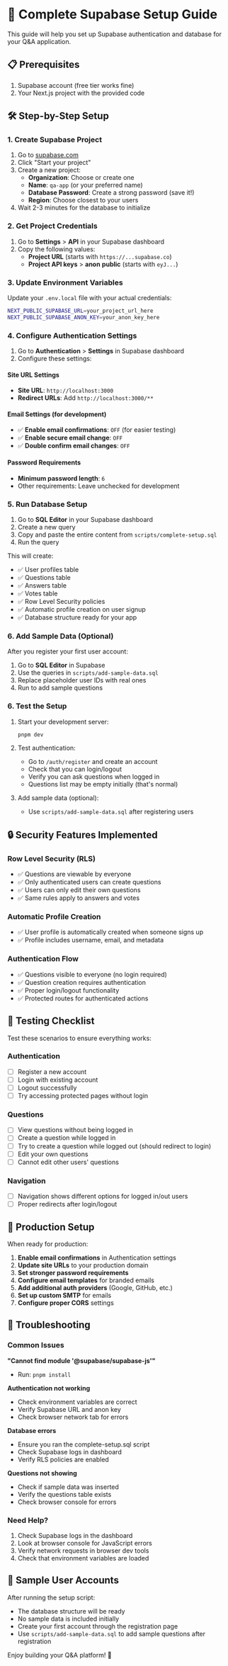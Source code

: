 # 🚀 Complete Supabase Setup Guide

This guide will help you set up Supabase authentication and database for your Q&A application.

## 📋 Prerequisites

1. Supabase account (free tier works fine)
2. Your Next.js project with the provided code

## 🛠️ Step-by-Step Setup

### 1. Create Supabase Project

1. Go to [supabase.com](https://supabase.com)
2. Click "Start your project"
3. Create a new project:
   - **Organization**: Choose or create one
   - **Name**: `qa-app` (or your preferred name)
   - **Database Password**: Create a strong password (save it!)
   - **Region**: Choose closest to your users
4. Wait 2-3 minutes for the database to initialize

### 2. Get Project Credentials

1. Go to **Settings** > **API** in your Supabase dashboard
2. Copy the following values:
   - **Project URL** (starts with `https://...supabase.co`)
   - **Project API keys** > **anon** **public** (starts with `eyJ...`)

### 3. Update Environment Variables

Update your `.env.local` file with your actual credentials:

```bash
NEXT_PUBLIC_SUPABASE_URL=your_project_url_here
NEXT_PUBLIC_SUPABASE_ANON_KEY=your_anon_key_here
```

### 4. Configure Authentication Settings

1. Go to **Authentication** > **Settings** in Supabase dashboard
2. Configure these settings:

#### Site URL Settings
- **Site URL**: `http://localhost:3000`
- **Redirect URLs**: Add `http://localhost:3000/**`

#### Email Settings (for development)
- ✅ **Enable email confirmations**: `OFF` (for easier testing)
- ✅ **Enable secure email change**: `OFF`
- ✅ **Double confirm email changes**: `OFF`

#### Password Requirements
- **Minimum password length**: `6`
- Other requirements: Leave unchecked for development

### 5. Run Database Setup

1. Go to **SQL Editor** in your Supabase dashboard
2. Create a new query
3. Copy and paste the entire content from `scripts/complete-setup.sql`
4. Run the query

This will create:
- ✅ User profiles table
- ✅ Questions table  
- ✅ Answers table
- ✅ Votes table
- ✅ Row Level Security policies
- ✅ Automatic profile creation on user signup
- ✅ Database structure ready for your app

### 6. Add Sample Data (Optional)

After you register your first user account:
1. Go to **SQL Editor** in Supabase
2. Use the queries in `scripts/add-sample-data.sql`
3. Replace placeholder user IDs with real ones
4. Run to add sample questions

### 6. Test the Setup

1. Start your development server:
   ```bash
   pnpm dev
   ```

2. Test authentication:
   - Go to `/auth/register` and create an account
   - Check that you can login/logout
   - Verify you can ask questions when logged in
   - Questions list may be empty initially (that's normal)

3. Add sample data (optional):
   - Use `scripts/add-sample-data.sql` after registering users

## 🔒 Security Features Implemented

### Row Level Security (RLS)
- ✅ Questions are viewable by everyone
- ✅ Only authenticated users can create questions
- ✅ Users can only edit their own questions
- ✅ Same rules apply to answers and votes

### Automatic Profile Creation
- ✅ User profile is automatically created when someone signs up
- ✅ Profile includes username, email, and metadata

### Authentication Flow
- ✅ Questions visible to everyone (no login required)
- ✅ Question creation requires authentication
- ✅ Proper login/logout functionality
- ✅ Protected routes for authenticated actions

## 🎯 Testing Checklist

Test these scenarios to ensure everything works:

### Authentication
- [ ] Register a new account
- [ ] Login with existing account
- [ ] Logout successfully
- [ ] Try accessing protected pages without login

### Questions
- [ ] View questions without being logged in
- [ ] Create a question while logged in
- [ ] Try to create a question while logged out (should redirect to login)
- [ ] Edit your own questions
- [ ] Cannot edit other users' questions

### Navigation
- [ ] Navigation shows different options for logged in/out users
- [ ] Proper redirects after login/logout

## 🚀 Production Setup

When ready for production:

1. **Enable email confirmations** in Authentication settings
2. **Update site URLs** to your production domain
3. **Set stronger password requirements**
4. **Configure email templates** for branded emails
5. **Add additional auth providers** (Google, GitHub, etc.)
6. **Set up custom SMTP** for emails
7. **Configure proper CORS** settings

## 🔧 Troubleshooting

### Common Issues

**"Cannot find module '@supabase/supabase-js'"**
- Run: `pnpm install`

**Authentication not working**
- Check environment variables are correct
- Verify Supabase URL and anon key
- Check browser network tab for errors

**Database errors**
- Ensure you ran the complete-setup.sql script
- Check Supabase logs in dashboard
- Verify RLS policies are enabled

**Questions not showing**
- Check if sample data was inserted
- Verify the questions table exists
- Check browser console for errors

### Need Help?

1. Check Supabase logs in the dashboard
2. Look at browser console for JavaScript errors
3. Verify network requests in browser dev tools
4. Check that environment variables are loaded

## 📝 Sample User Accounts

After running the setup script:
- The database structure will be ready
- No sample data is included initially
- Create your first account through the registration page
- Use `scripts/add-sample-data.sql` to add sample questions after registration

Enjoy building your Q&A platform! 🎉
